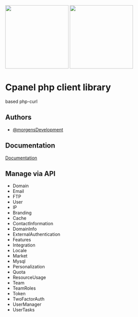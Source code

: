 
<img src="https://yt3.googleusercontent.com/ytc/APkrFKZ-h_kePqA9rAWDpuZO1VOTH2N8GA3rjyaPMjE7=s176-c-k-c0x00ffffff-no-rj" width="200"/>
<img src="https://logodownload.org/wp-content/uploads/2015/05/cpanel-logo-0.png" width="200"/>

# Cpanel php client library

based php-curl


## Authors

- [@morgensDevelopment](https://github.com/morgensDevelopment)


## Documentation

[Documentation](https://github.com/morgensDevelopment/CPanelApi/blob/main/api.md)


## Manage via API

- Domain
- Email
- FTP
- User
- IP
- Branding
- Cache
- ContactInformation
- DomainInfo
- ExternalAuthentication
- Features
- Integration
- Locale
- Market
- Mysql
- Personalization
- Quota
- ResourceUsage
- Team
- TeamRoles
- Token
- TwoFactorAuth
- UserManager
- UserTasks

